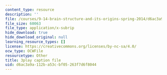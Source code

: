 ```yaml
---
content_type: resource
description: ''
file: /courses/9-14-brain-structure-and-its-origins-spring-2014/d6ac3a9a112ba53cbf05263f7d6f8044_555122.srt
file_size: 60063
file_type: application/x-subrip
hide_download: true
hide_download_original: null
learning_resource_types: []
license: https://creativecommons.org/licenses/by-nc-sa/4.0/
ocw_type: OCWFile
resourcetype: Other
title: 3play caption file
uid: d6ac3a9a-112b-a53c-bf05-263f7d6f8044
---
```


